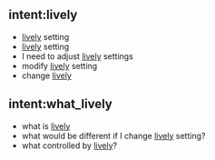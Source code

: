 ## intent:lively
- [lively](features) setting
- [lively](features) setting
- I need to adjust [lively](features) settings
- modify [lively](features) setting
- change [lively](features)

## intent:what_lively
- what is [lively](features)
- what would be different if I change [lively](features) setting?
- what controlled by [lively](features)?
